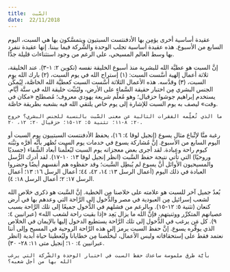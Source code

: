 ```yaml
---
title:  السَّبت
date:  22/11/2018
---
```


عقيدة أساسية أخرى يؤمِن بها الأدفنتست السبتيون ويتمسَّكون بها هي السبت، اليوم السابع من الأسبوع. هذه عقيدة أساسية تجلب الوحدة والشَّركة فيما بيننا. إنها عقيدة ننفرد بها وسط العالم المسيحي، على الرغم من وجود استثناءات قليلة جدًّا.

إنَّ السبت هو عطيَّة الله للبشرية منذ أسبوع الخليقة نفسه (تكوين ٢: ١-٣). عند الخليقة، ثلاثة أعمال إلهية أسَّست السبت: (١) إستراح الله في يوم السبت، (٢) بارك الله يوم السبت، (٣) وقدَّسه. هذه الأعمال الثلاثة أسَّست السبت كعطيَّة الله الخاصَّة، لِيُمكِّن الجنس البشري مِن اختبار حقيقة السَّماء على الأرض، وليُثبِّت خليقة الله في ستَّة أيَّام. يستخدم إبراهيم جوشوا حزقيال؛ وهو مُعلِّم شريعة يهودي معروف؛ مُصطلح «مكان في وقت» ليصف به يوم السبت للإشارة إلى يوم خاص يلتقي الله فيه بشعبه بطريقة خاصَّة.

`ما الذي تُعلِّمه الفقرات التالية عن معنى السَّبت بالنسبة للجنس البشري؟ خروج ٢٠: ٨-١١؛ تثنية ٥: ١٢-١٥؛ حزقيال ٢٠: ١٢، ٢٠.`

رغبة منَّا لإتِّباع مثال يسوع (إنجيل لوقا ٤: ١٦)، يحفظ الأدفنتست السبتييون يوم السبت أو اليوم السابع من الأسبوع. إنَّ مُشاركة يسوع في خدمات يوم السبت تُظهر بأنَّه أقرَّه وثبَّته كيوم راحة وعِبادة. لقد أجرى بعض معجزاته يوم السبت ليُعلِّمنا أبعاد الشِّفاء (جسديًا وروحيًا) التي تأتي نتيجة حفظ السَّبت (انظر إنجيل لوقا ١٣: ١٠-١٧). لقد أدرك الرُّسل والمسيحيون الأوائل أنَّ يسوع لم يُبطِل السَّبت؛ وقد حفظوه هم أنفسهم أيضًا وحضروا العبادة في ذلك اليوم (أعمال الرسل ١٣: ١٤، ٤٢، ٤٤؛ أعمال الرسل ١٦: ١٣؛ أعمال الرسل ١٧: ٢؛ أعمال الرسل ١٨: ٤).

بُعدٌ جميل آخر للسبت هو علامته على خلاصنا مِن الخطية. إنَّ السَّبت هو ذكرى خلاص الله لشعب إسرائيل مِن العبودية في مصر والدُّخول إلى الرَّاحة التي وعدهم بها في أرض كنعان (تثنية ٥: ١٢-١٥). وبالرغم من فشلهم في الدُّخول جميعًا إلى تلك الرَّاحة بسبب عصيانهم المتكرِّر ووثنيتهم، فإنَّ الله ما يزال يَعِد «إذا بقيت راحة لشعب الله» (عبرانيين ٤: ٩). كل مَن يرغب في الدُّخول إلى تلك الرَّاحة يستطيع الدخول إليها بالإيمان في الخلاص الذي يوفِّره يسوع. إنَّ حفظ السبت يرمز إلى هذه الرَّاحة الروحية في المسيح وإلى أننا نعتمد فقط على إستحقاقاته وليس الأعمال، ليخلِّصنا مِن خطايانا وليُعطينا حياة أبدية (انظر عبرانيين ٤: ١٠؛ إنجيل متى ١١: ٢٨- ٣٠).

`بأيَّة طرق ملموسة ساعدك حفظ السبت في اختبار الوحدة والشَّركة التي يرغب الله بها من أجل شعبه؟`